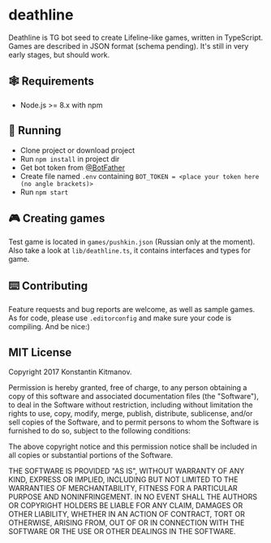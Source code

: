 # deathline

Deathline is TG bot seed to create Lifeline-like games, written in TypeScript. Games are described in JSON format (schema pending). 
It's still in very early stages, but should work.

## 🕸️ Requirements

- Node.js >= 8.x with npm

## 🚀 Running

* Clone project or download project
* Run `npm install` in project dir
* Get bot token from [@BotFather](https://telegram.me/botfather)
* Create file named `.env` containing `BOT_TOKEN = <place your token here (no angle brackets)>`
* Run `npm start`

## 🎮 Creating games

Test game is located in `games/pushkin.json` (Russian only at the moment). Also take a look at `lib/deathline.ts`, it contains interfaces and types for game.

## ⌨️ Contributing

Feature requests and bug reports are welcome, as well as sample games. As for code, please use `.editorconfig` and make sure your code is compiling. And be nice:)

## MIT License

Copyright 2017 Konstantin Kitmanov.

Permission is hereby granted, free of charge, to any person obtaining a copy of this software and associated documentation files (the "Software"), to deal in the Software without restriction, including without limitation the rights to use, copy, modify, merge, publish, distribute, sublicense, and/or sell copies of the Software, and to permit persons to whom the Software is furnished to do so, subject to the following conditions:

The above copyright notice and this permission notice shall be included in all copies or substantial portions of the Software.

THE SOFTWARE IS PROVIDED "AS IS", WITHOUT WARRANTY OF ANY KIND, EXPRESS OR IMPLIED, INCLUDING BUT NOT LIMITED TO THE WARRANTIES OF MERCHANTABILITY, FITNESS FOR A PARTICULAR PURPOSE AND NONINFRINGEMENT. IN NO EVENT SHALL THE AUTHORS OR COPYRIGHT HOLDERS BE LIABLE FOR ANY CLAIM, DAMAGES OR OTHER LIABILITY, WHETHER IN AN ACTION OF CONTRACT, TORT OR OTHERWISE, ARISING FROM, OUT OF OR IN CONNECTION WITH THE SOFTWARE OR THE USE OR OTHER DEALINGS IN THE SOFTWARE.
